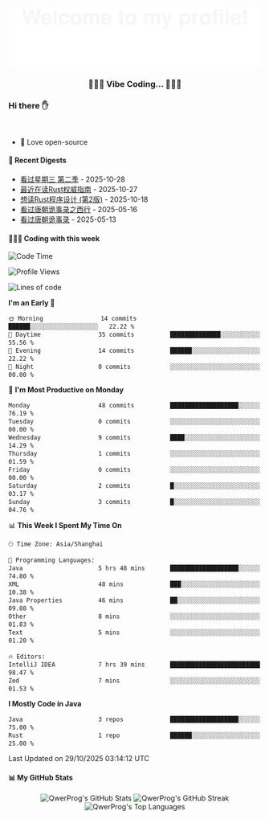 <div align="center">
  <img src="./assets/Bottom_up.svg"  />
</div>

<p align="center">
 <h3 align="center">🧑🏻‍💻 Vibe Coding... 🧑🏻‍💻</h3>
</p>

### Hi there ✋

<br />

- 💼 Love open-source


#### 📖 Recent Digests

<!-- BLOG-POST-LIST:START -->
- [看过星期三 第二季](https://movie.douban.com/subject/36208369/) - 2025-10-28
- [最近在读Rust权威指南](https://book.douban.com/subject/35081743/) - 2025-10-27
- [想读Rust程序设计 &lpar;第2版&rpar;](https://book.douban.com/subject/36547630/) - 2025-10-18
- [看过唐朝诡事录之西行](https://movie.douban.com/subject/36188849/) - 2025-05-16
- [看过唐朝诡事录](https://movie.douban.com/subject/35235151/) - 2025-05-13
<!-- BLOG-POST-LIST:END -->

#### 👨🏻‍💻 Coding with this week

<!--START_SECTION:waka-->
![Code Time](http://img.shields.io/badge/Code%20Time-8%20hrs%2034%20mins-blue)

![Profile Views](http://img.shields.io/badge/Profile%20Views-522-blue)

![Lines of code](https://img.shields.io/badge/From%20Hello%20World%20I%27ve%20Written-9.0%20thousand%20lines%20of%20code-blue)

**I'm an Early 🐤** 

```text
🌞 Morning                14 commits          ██████░░░░░░░░░░░░░░░░░░░   22.22 % 
🌆 Daytime                35 commits          ██████████████░░░░░░░░░░░   55.56 % 
🌃 Evening                14 commits          ██████░░░░░░░░░░░░░░░░░░░   22.22 % 
🌙 Night                  0 commits           ░░░░░░░░░░░░░░░░░░░░░░░░░   00.00 % 
```
📅 **I'm Most Productive on Monday** 

```text
Monday                   48 commits          ███████████████████░░░░░░   76.19 % 
Tuesday                  0 commits           ░░░░░░░░░░░░░░░░░░░░░░░░░   00.00 % 
Wednesday                9 commits           ████░░░░░░░░░░░░░░░░░░░░░   14.29 % 
Thursday                 1 commits           ░░░░░░░░░░░░░░░░░░░░░░░░░   01.59 % 
Friday                   0 commits           ░░░░░░░░░░░░░░░░░░░░░░░░░   00.00 % 
Saturday                 2 commits           █░░░░░░░░░░░░░░░░░░░░░░░░   03.17 % 
Sunday                   3 commits           █░░░░░░░░░░░░░░░░░░░░░░░░   04.76 % 
```


📊 **This Week I Spent My Time On** 

```text
🕑︎ Time Zone: Asia/Shanghai

💬 Programming Languages: 
Java                     5 hrs 48 mins       ███████████████████░░░░░░   74.80 % 
XML                      48 mins             ███░░░░░░░░░░░░░░░░░░░░░░   10.38 % 
Java Properties          46 mins             ██░░░░░░░░░░░░░░░░░░░░░░░   09.88 % 
Other                    8 mins              ░░░░░░░░░░░░░░░░░░░░░░░░░   01.83 % 
Text                     5 mins              ░░░░░░░░░░░░░░░░░░░░░░░░░   01.20 % 

🔥 Editors: 
IntelliJ IDEA            7 hrs 39 mins       █████████████████████████   98.47 % 
Zed                      7 mins              ░░░░░░░░░░░░░░░░░░░░░░░░░   01.53 % 
```

**I Mostly Code in Java** 

```text
Java                     3 repos             ███████████████████░░░░░░   75.00 % 
Rust                     1 repo              ██████░░░░░░░░░░░░░░░░░░░   25.00 % 
```




 Last Updated on 29/10/2025 03:14:12 UTC
<!--END_SECTION:waka-->


#### 📊 My GitHub Stats
<div align="center">
  
  ![QwerProg's GitHub Stats](https://github-readme-stats.vercel.app/api?username=QwerProg&show_icons=true&theme=tokyonight&count_private=true&include_all_commits=true&height=195)
  ![QwerProg's GitHub Streak](https://github-readme-streak-stats.herokuapp.com?user=QwerProg&theme=tokyonight&date_format=M%20j%5B%2C%20Y%5D&height=195)
  ![QwerProg's Top Languages](https://github-readme-stats.vercel.app/api/top-langs/?username=QwerProg&layout=compact&theme=tokyonight&height=195)

</div>

<div align="center">
